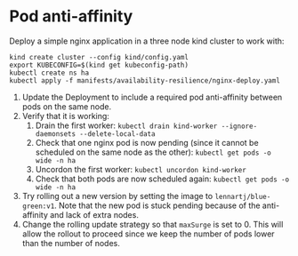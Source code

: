 # Pod anti-affinity

Deploy a simple nginx application in a three node kind cluster to work with:
```shell
kind create cluster --config kind/config.yaml
export KUBECONFIG=$(kind get kubeconfig-path)
kubectl create ns ha
kubectl apply -f manifests/availability-resilience/nginx-deploy.yaml
```

1. Update the Deployment to include a required pod anti-affinity between pods on the same node.
2. Verify that it is working:
   1. Drain the first worker: `kubectl drain kind-worker --ignore-daemonsets --delete-local-data`
   2. Check that one nginx pod is now pending (since it cannot be scheduled on the same node as the other): `kubectl get pods -o wide -n ha`
   3. Uncordon the first worker: `kubectl uncordon kind-worker`
   4. Check that both pods are now scheduled again: `kubectl get pods -o wide -n ha`
3. Try rolling out a new version by setting the image to `lennartj/blue-green:v1`.
   Note that the new pod is stuck pending because of the anti-affinity and lack of extra nodes.
4. Change the rolling update strategy so that `maxSurge` is set to 0.
   This will allow the rollout to proceed since we keep the number of pods lower than the number of nodes.
